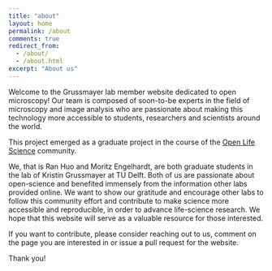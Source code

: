 ```yaml
---
title: "about"
layout: home
permalink: /about
comments: true
redirect_from: 
  - /about/
  - /about.html
excerpt: "About us"
---
```


Welcome to the Grussmayer lab member website dedicated to open microscopy! Our team is composed of soon-to-be experts in the field of microscopy and image analysis who are passionate about making this technology more accessible to students, researchers and scientists around the world.

This project emerged as a graduate project in the course of the [Open Life Science](https://openlifesci.org/) community. 

We, that is Ran Huo and Moritz Engelhardt, are both graduate students in the lab of Kristin Grussmayer at TU Delft. Both of us are passionate about open-science and benefited immensely from the information other labs provided online. We want to show our gratitude and encourage other labs to follow this community effort and contribute to make science more accessible and reproducible, in order to advance life-science research.  We hope that this website will serve as a valuable resource for those interested. 

If you want to contribute, please consider reaching out to us, comment on the page you are interested in or issue a pull request for the website. 

Thank you!